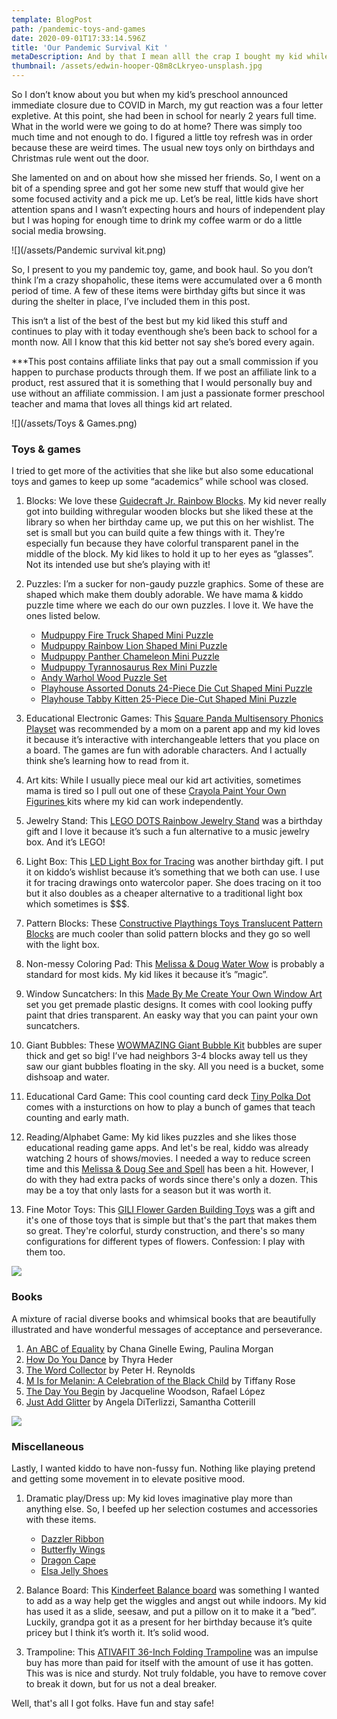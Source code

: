 ```yaml
---
template: BlogPost
path: /pandemic-toys-and-games
date: 2020-09-01T17:33:14.596Z
title: 'Our Pandemic Survival Kit '
metaDescription: And by that I mean alll the crap I bought my kid while school was closed
thumbnail: /assets/edwin-hooper-Q8m8cLkryeo-unsplash.jpg
---
```

So I don’t know about you but when my kid’s preschool announced immediate closure due to COVID in March, my gut reaction was a four letter expletive. At this point, she had been in school for nearly 2 years full time. What in the world were we going to do at home? There was simply too much time and not enough to do. I figured a little toy refresh was in order because these are weird times. The usual new toys only on birthdays and Christmas rule went out the door. 

She lamented on and on about how she missed her friends. So, I went on a bit of a spending spree and got her some new stuff that would give her some focused activity and a pick me up. Let’s be real, little kids have short attention spans and I wasn’t expecting hours and hours of independent play but I was hoping for enough time to drink my coffee warm or do a little social media browsing. 

![](/assets/Pandemic survival kit.png)

So, I present to you my pandemic toy, game, and book haul. So you don’t think l’m a crazy shopaholic, these items were accumulated over a 6 month period of time. A few of these items were birthday gifts but since it was during the shelter in place, I’ve included them in this post. 

This isn‘t a list of the best of the best but my kid liked this stuff and continues to play with it today eventhough she’s been back to school for a month now. All I know that this kid better not say she’s bored every again. 

\*\**This post contains affiliate links that pay out a small commission if you happen to purchase products through them.  If we post an affiliate link to a product, rest assured that it is something that I would personally buy and use without an affiliate commission. I am just a passionate former preschool teacher and mama that loves all things kid art related.

![](/assets/Toys & Games.png)

### Toys & games

I tried to get more of the activities that she like but also some educational toys and games to keep up some “academics” while school was closed.

1. Blocks: We love these [Guidecraft Jr. Rainbow Blocks](https://amzn.to/34PWRMj). My kid never really got into building withregular wooden blocks but she liked these at the library so when her birthday came up, we put this on her wishlist. The set is small but you can build quite a few things with it. They’re especially fun because they have colorful transparent panel in the middle of the block. My kid likes to hold it up to her eyes as “glasses”. Not its intended use but she’s playing with it!  [](https://amzn.to/34PWRMj)
2. Puzzles: I’m a sucker for non-gaudy puzzle graphics. Some of these are shaped which make them doubly adorable. We have mama & kiddo puzzle time where we each do our own puzzles. I love it. We have the ones listed below.

   * [Mudpuppy Fire Truck Shaped Mini Puzzle](https://amzn.to/2YTIZN8)
   * [Mudpuppy Rainbow Lion Shaped Mini Puzzle](https://amzn.to/3lCA2l6)
   * [Mudpuppy Panther Chameleon Mini Puzzle](https://amzn.to/3lE23Zx)
   * [Mudpuppy Tyrannosaurus Rex Mini Puzzle](https://amzn.to/3lD6tA7)
   * [Andy Warhol Wood Puzzle Set](https://amzn.to/2FGndWv)
   * [Playhouse Assorted Donuts 24-Piece Die Cut Shaped Mini Puzzle](https://amzn.to/35JMIkz)
   * [Playhouse Tabby Kitten 25-Piece Die-Cut Shaped Mini Puzzle](https://amzn.to/3hE098f)
3. Educational Electronic Games: This [Square Panda Multisensory Phonics Playset](https://amzn.to/3jxwjU4) was recommended by a mom on a parent app and my kid loves it because it’s interactive with interchangeable letters that you place on a board. The games are fun with adorable characters. And I actually think she’s learning how to read from it.  [](https://amzn.to/3jxwjU4)
4. Art kits: While I usually piece meal our kid art activities, sometimes mama is tired so I pull out one of these [Crayola Paint Your Own Figurines ](https://amzn.to/2YBKa3A) kits where my kid can work independently. 
5. Jewelry Stand: This [LEGO DOTS Rainbow Jewelry Stand](https://amzn.to/3hsc2ia) was a birthday gift and I love it because it’s such a fun alternative to a music jewelry box. And it’s LEGO! [](https://amzn.to/3hsc2ia)
6. Light Box: This [LED Light Box for Tracing](https://amzn.to/2YEH6E9) was another birthday gift. I put it on kiddo’s wishlist because it’s something that we both can use. I use it for tracing drawings onto watercolor paper. She does tracing on it too but it also doubles as a cheaper alternative to a traditional light box which sometimes is $$$. [](https://amzn.to/2YEH6E9)
7. Pattern Blocks: These [Constructive Playthings Toys Translucent Pattern Blocks](https://amzn.to/2Qrw2FR) are much cooler than solid pattern blocks and they go so well with the light box. [](https://amzn.to/2Qrw2FR)
8. Non-messy Coloring Pad: This [Melissa & Doug Water Wow](https://amzn.to/3ljAyo1) is probably a standard for most kids. My kid likes it because it’s ”magic”. [](https://amzn.to/3ljAyo1)
9. Window Suncatchers: In this [Made By Me Create Your Own Window Art](https://amzn.to/3lnMntd) set you get premade plastic designs. It comes with cool looking puffy paint that dries transparent. An easky way that you can paint your own suncatchers. 
10. Giant Bubbles: These [WOWMAZING Giant Bubble Kit](https://amzn.to/34zG2oC) bubbles are super thick and get so big! I’ve had neighbors 3-4 blocks away tell us they saw our giant bubbles floating in the sky. All you need is a bucket, some dishsoap and water.  [](https://amzn.to/34zG2oC)
11. Educational Card Game: This cool counting card deck [Tiny Polka Dot](https://amzn.to/32CpiMo) comes with a insturctions on how to play a bunch of games that teach counting and early math. [](https://amzn.to/32CpiMo)
12. Reading/Alphabet Game: My kid likes puzzles and she likes those educational reading game apps. And let's be real, kiddo was already watching 2 hours of shows/movies. I needed a way to reduce screen time and this [Melissa & Doug See and Spell](https://amzn.to/3muKWd6) has been a hit. However, I do with they had extra packs of words since there's only a dozen. This may be a toy that only lasts for a season but it was worth it.  [](https://amzn.to/3muKWd6)
13. Fine Motor Toys: This [GILI Flower Garden Building Toys](https://amzn.to/300GgCr) was a gift and it's one of those toys that is simple but that's the part that makes them so great. They're colorful, sturdy construction, and there's so many configurations for different types of flowers. Confession: I play with them too. 

![](/assets/Books.png)

### Books

A mixture of racial diverse books and whimsical books that are beautifully illustrated and have wonderful messages of acceptance and perseverance.

1. [An ABC of Equality](https://amzn.to/2ZIvmRv) by Chana Ginelle Ewing, Paulina Morgan
2. [How Do You Dance](https://amzn.to/2RAcVKa) by Thyra Heder
3. [The Word Collector](https://amzn.to/2FI8Dhc) by Peter H. Reynolds
4. [M Is for Melanin: A Celebration of the Black Child](https://amzn.to/2RzZqKI) by Tiffany Rose
5. [The Day You Begin](https://amzn.to/3hy1QUt) by Jacqueline Woodson, Rafael López
6. [Just Add Glitter](https://amzn.to/3c3IbL4) by Angela DiTerlizzi, Samantha Cotterill

![](/assets/Dramaticplay.png)

### Miscellaneous

Lastly, I wanted kiddo to have non-fussy fun. Nothing like playing pretend and getting some movement in to elevate positive mood.

1. Dramatic play/Dress up: My kid loves imaginative play more than anything else. So, I beefed up her selection costumes and accessories with these items.

   * [Dazzler Ribbon](https://amzn.to/2E754ke)
   * [Butterfly Wings](https://amzn.to/2FzaJjG)
   * [Dragon Cape](https://amzn.to/2FKlzTG)
   * [Elsa Jelly Shoes](https://amzn.to/3hDUIpQ)
2. Balance Board: This [Kinderfeet Balance board](https://amzn.to/2ZJEjKu) was something I wanted to add as a way help get the wiggles and angst out while indoors. My kid has used it as a slide, seesaw, and put a pillow on it to make it a ”bed”. Luckily, grandpa got it as a present for her birthday because it’s quite pricey but I think it’s worth it. It’s solid wood.
3. Trampoline: This [](https://amzn.to/2ZIvmRv)[ATIVAFIT 36-Inch Folding Trampoline](https://amzn.to/2ZIvmRv) was an impulse buy has more than paid for itself with the amount of use it has gotten. This was is nice and sturdy. Not truly foldable, you have to remove cover to break it down, but for us not a deal breaker.

Well, that's all I got folks. Have fun and stay safe!
